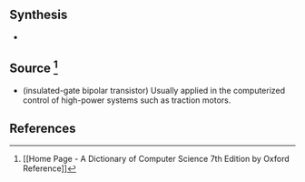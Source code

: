 ## Synthesis
- 
## Source [^1]
- (insulated-gate bipolar transistor) Usually applied in the computerized control of high-power systems such as traction motors.
## References

[^1]: [[Home Page - A Dictionary of Computer Science 7th Edition by Oxford Reference]]